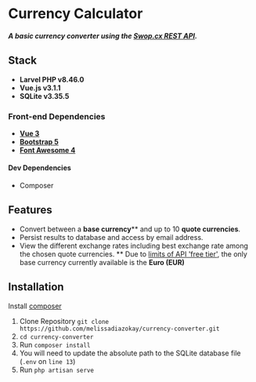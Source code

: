 # Currency Calculator

##### A basic currency converter using the [Swop.cx REST API](https://swop.cx/documentation/rest#quickstart).
## Stack
* **Larvel PHP v8.46.0**
* **Vue.js v3.1.1** 
* **SQLite v3.35.5**
### Front-end Dependencies
* [**Vue 3**](https://v3.vuejs.org/)
* [**Bootstrap 5**](https://getbootstrap.com/)
* [**Font Awesome 4**](https://fontawesome.com/v4.7/icons/)
#### Dev Dependencies
* Composer

## Features
* Convert between a **base currency**** and up to 10 **quote currencies**.
* Persist results to database and access by email address.
* View the different exchange rates including best exchange rate among the chosen quote currencies.
** Due to [limits of API 'free tier'](https://swop.cx/pricing), the only base currency currently available is the **Euro (EUR)**

## Installation
Install [composer](https://getcomposer.org/)
1. Clone Repository `git clone https://github.com/melissadiazokay/currency-converter.git`
2. `cd currency-converter`
2. Run `composer install`
3. You will need to update the absolute path to the SQLite database file (`.env` on `line 13`)
5. Run `php artisan serve`